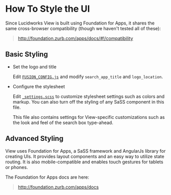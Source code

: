 # How To Style the UI


Since Lucidworks View is built using Foundation for Apps, it shares the same cross-browser compatibility (though we haven't tested all of these):

>http://foundation.zurb.com/apps/docs/#!/compatibility

## Basic Styling

* Set the logo and title

  Edit [`FUSION_CONFIG.js`](../FUSION_CONFIG.sample.js) and modify `search_app_title` and `logo_location`.

* Configure the stylesheet

  Edit [`_settings.scss`](../client/assets/scss/_settings.scss) to customize stylesheet settings such as colors and markup.  You can also turn off the styling of any SaSS component in this file.

  This file also contains settings for View-specific customizations such as the look and feel of the search box type-ahead.

## Advanced Styling

View uses Foundation for Apps, a SaSS framework and AngularJs library for creating UIs. It provides layout components and an easy way to utilize state routing.  It is also mobile-compatible and enables touch gestures for tablets or phones.

The Foundation for Apps docs are here:

>http://foundation.zurb.com/apps/docs
